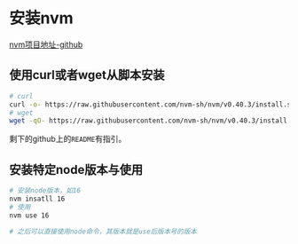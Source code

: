 # 安装nvm

[nvm项目地址-github](https://github.com/nvm-sh/nvm)  

## 使用curl或者wget从脚本安装

```bash
# curl
curl -o- https://raw.githubusercontent.com/nvm-sh/nvm/v0.40.3/install.sh | bash
# wget
wget -qO- https://raw.githubusercontent.com/nvm-sh/nvm/v0.40.3/install.sh | bash
```

剩下的github上的`README`有指引。  

## 安装特定node版本与使用

```bash
# 安装node版本，如16
nvm insatll 16
# 使用
nvm use 16

# 之后可以直接使用node命令，其版本就是use后版本号的版本
```